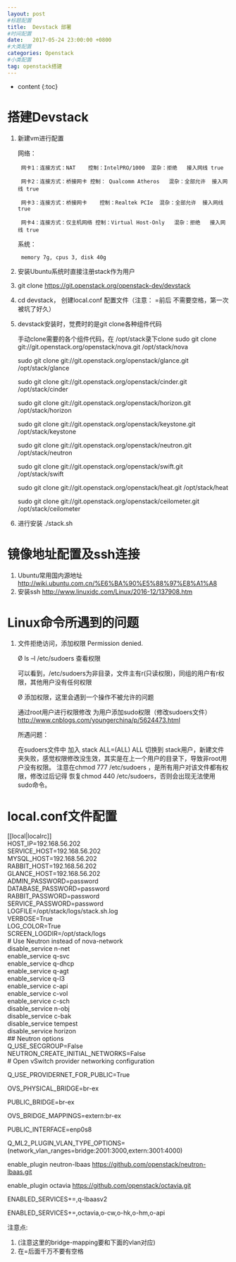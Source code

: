 ```yaml
---
layout: post
#标题配置
title:  Devstack 部署
#时间配置
date:   2017-05-24 23:00:00 +0800
#大类配置
categories: Openstack
#小类配置
tag: openstack搭建
---
```


* content
{:toc}

# 搭建Devstack

1. 新建vm进行配置

   网络：

        网卡1：连接方式：NAT    控制：IntelPRO/1000  混杂：拒绝   接入网线 true

        网卡2：连接方式：桥接网卡 控制： Qualcomm Atheros   混杂：全部允许  接入网线 true

        网卡3：连接方式：桥接网卡    控制：Realtek PCIe  混杂：全部允许  接入网线 true

        网卡4：连接方式：仅主机网络 控制：Virtual Host-Only   混杂：拒绝   接入网线 true

   系统：

        memory 7g, cpus 3, disk 40g

2. 安装Ubuntu系统时直接注册stack作为用户
3. git clone https://git.openstack.org/openstack-dev/devstack
4. cd devstack， 创建local.conf 配置文件（注意： =前后 不需要空格，第一次被坑了好久）
5. devstack安装时，觉费时的是git clone各种组件代码

   手动clone需要的各个组件代码，在 /opt/stack录下clone
   sudo git clone git://git.openstack.org/openstack/nova.git /opt/stack/nova

   sudo git clone git://git.openstack.org/openstack/glance.git /opt/stack/glance

   sudo git clone git://git.openstack.org/openstack/cinder.git /opt/stack/cinder

   sudo git clone git://git.openstack.org/openstack/horizon.git /opt/stack/horizon

   sudo git clone git://git.openstack.org/openstack/keystone.git /opt/stack/keystone

   sudo git clone git://git.openstack.org/openstack/neutron.git /opt/stack/neutron

   sudo git clone git://git.openstack.org/openstack/swift.git /opt/stack/swift

   sudo git clone git://git.openstack.org/openstack/heat.git /opt/stack/heat

   sudo git clone git://git.openstack.org/openstack/ceilometer.git /opt/stack/ceilometer

6. 进行安装
   ./stack.sh

# 镜像地址配置及ssh连接

1. Ubuntu常用国内源地址
   http://wiki.ubuntu.com.cn/%E6%BA%90%E5%88%97%E8%A1%A8
2. 安装ssh
   http://www.linuxidc.com/Linux/2016-12/137908.htm

# Linux命令所遇到的问题

1. 文件拒绝访问，添加权限
   Permission denied.

   Ø  ls –l /etc/sudoers 查看权限

   可以看到，/etc/sudoers为非目录，文件主有r(只读权限)，同组的用户有r权限，其他用户没有任何权限

   Ø  添加权限，这里会遇到一个操作不被允许的问题

   通过root用户进行权限修改
   为用户添加sudo权限（修改sudoers文件）
   http://www.cnblogs.com/youngerchina/p/5624473.html

   所遇问题：

   在sudoers文件中 加入
   stack ALL=(ALL) ALL
   切换到 stack用户，新建文件夹失败，感觉权限修改没生效，其实是在上一个用户的目录下，导致非root用户没有权限。
   注意在chmod 777 /etc/sudoers ，是所有用户对该文件都有权限，修改过后记得 恢复chmod 440 /etc/sudoers，否则会出现无法使用sudo命令。

# local.conf文件配置

[[local|localrc]]<br/>
HOST_IP=192.168.56.202<br/>
SERVICE_HOST=192.168.56.202<br/>
MYSQL_HOST=192.168.56.202<br/>
RABBIT_HOST=192.168.56.202<br/>
GLANCE_HOST=192.168.56.202<br/>
ADMIN_PASSWORD=password<br/>
DATABASE_PASSWORD=password<br/>
RABBIT_PASSWORD=password<br/>
SERVICE_PASSWORD=password<br/>
LOGFILE=/opt/stack/logs/stack.sh.log<br/>
VERBOSE=True<br/>
LOG_COLOR=True<br/>
SCREEN_LOGDIR=/opt/stack/logs<br/>
\# Use Neutron instead of nova-network<br/>
disable_service n-net<br/>
enable_service q-svc<br/>
enable_service q-dhcp<br/>
enable_service q-agt<br/>
enable_service q-l3<br/>
enable_service c-api<br/>
enable_service c-vol<br/>
enable_service c-sch<br/>
disable_service n-obj<br/>
disable_service c-bak<br/>
disable_service tempest<br/>
disable_service horizon<br/>
\#\# Neutron options<br/>
Q_USE_SECGROUP=False<br/>
NEUTRON_CREATE_INITIAL_NETWORKS=False<br/>
\# Open vSwitch provider networking configuration<br/>

Q_USE_PROVIDERNET_FOR_PUBLIC=True

OVS_PHYSICAL_BRIDGE=br-ex

PUBLIC_BRIDGE=br-ex

OVS_BRIDGE_MAPPINGS=extern:br-ex

PUBLIC_INTERFACE=enp0s8

Q_ML2_PLUGIN_VLAN_TYPE_OPTIONS=(network_vlan_ranges=bridge:2001:3000,extern:3001:4000)

enable_plugin neutron-lbaas https://github.com/openstack/neutron-lbaas.git

enable_plugin octavia https://github.com/openstack/octavia.git

ENABLED_SERVICES+=,q-lbaasv2

ENABLED_SERVICES+=,octavia,o-cw,o-hk,o-hm,o-api

注意点:
1.  (注意这里的bridge-mapping要和下面的vlan对应)
2. 在=后面千万不要有空格